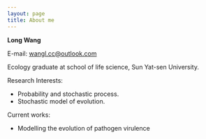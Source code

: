 ```yaml
---
layout: page
title: About me
---
```


**Long Wang**

E-mail: <wangl.cc@outlook.com>

Ecology graduate at school of life science, Sun Yat-sen University.

Research Interests:

* Probability and stochastic process.
* Stochastic model of evolution.

Current works:

* Modelling the evolution of pathogen virulence

<!--
vim:spell:spl=en:tw=76
-->
